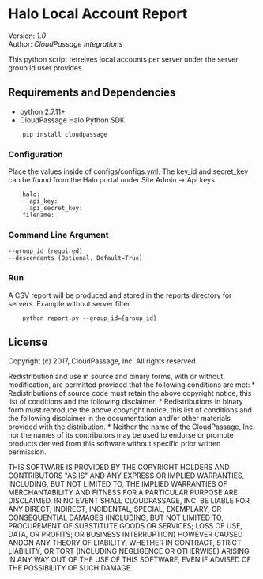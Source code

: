 # Halo Local Account Report

Version: *1.0*
<br />
Author: *CloudPassage Integrations*

This python script retreives local accounts per server under the server group id user provides.

## Requirements and Dependencies

* python 2.7.11+
* CloudPassage Halo Python SDK
```
    pip install cloudpassage
```


### Configuration

Place the values inside of configs/configs.yml. The key_id and secret_key can be found from the Halo portal under Site Admin -> Api keys.

```
    halo:
      api_key:
      api_secret_key:
    filename:
```

### Command Line Argument


```
--group_id (required)
--descendants (Optional. Default=True)
```

### Run
A CSV report will be produced and stored in the reports directory for servers.
Example without server filter

```
    python report.py --group_id={group_id}
```

## License

Copyright (c) 2017, CloudPassage, Inc.
All rights reserved.

Redistribution and use in source and binary forms, with or without modification,
are permitted provided that the following conditions are met:
    * Redistributions of source code must retain the above copyright
      notice, this list of conditions and the following disclaimer.
    * Redistributions in binary form must reproduce the above copyright
      notice, this list of conditions and the following disclaimer in the
      documentation and/or other materials provided with the distribution.
    * Neither the name of the CloudPassage, Inc. nor the
      names of its contributors may be used to endorse or promote products
      derived from this software without specific prior written permission.

THIS SOFTWARE IS PROVIDED BY THE COPYRIGHT HOLDERS AND CONTRIBUTORS "AS IS" AND
ANY EXPRESS OR IMPLIED WARRANTIES, INCLUDING, BUT NOT LIMITED TO, THE IMPLIED
WARRANTIES OF MERCHANTABILITY AND FITNESS FOR A PARTICULAR PURPOSE ARE
DISCLAIMED. IN NO EVENT SHALL CLOUDPASSAGE, INC. BE LIABLE FOR ANY DIRECT,
INDIRECT, INCIDENTAL, SPECIAL, EXEMPLARY, OR CONSEQUENTIAL DAMAGES (INCLUDING,
BUT NOT LIMITED TO, PROCUREMENT OF SUBSTITUTE GOODS OR SERVICES; LOSS OF USE,
DATA, OR PROFITS; OR BUSINESS INTERRUPTION) HOWEVER CAUSED ANDON ANY THEORY OF
LIABILITY, WHETHER IN CONTRACT, STRICT LIABILITY, OR TORT (INCLUDING NEGLIGENCE
OR OTHERWISE) ARISING IN ANY WAY OUT OF THE USE OF THIS SOFTWARE, EVEN IF
ADVISED OF THE POSSIBILITY OF SUCH DAMAGE.
